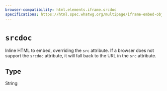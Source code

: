 ```yaml
---
browser-compatibility: html.elements.iframe.srcdoc
specifications: https://html.spec.whatwg.org/multipage/iframe-embed-object.html#attr-iframe-srcdoc
---
```


# `srcdoc`

Inline HTML to embed, overriding the `src` attribute. If a browser does not support the `srcdoc` attribute, it will fall back to the URL in the `src` attribute.

## Type

String
